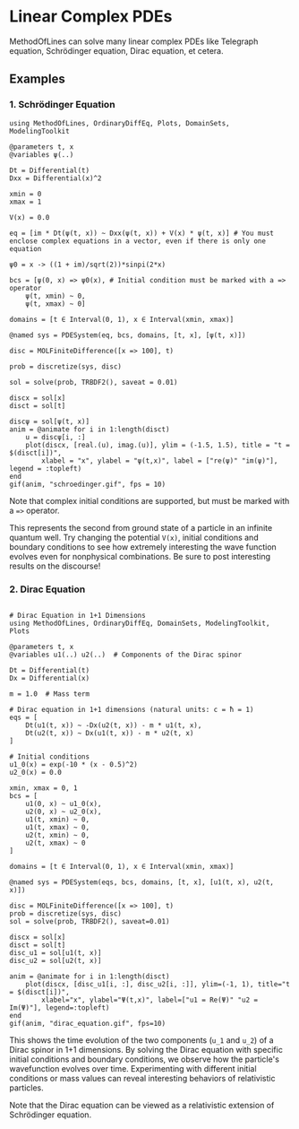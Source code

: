 # Linear Complex PDEs

MethodOfLines can solve many linear complex PDEs like Telegraph equation, Schrödinger equation, Dirac equation, et cetera.

## Examples

### 1. Schrödinger Equation
```@example schro
using MethodOfLines, OrdinaryDiffEq, Plots, DomainSets, ModelingToolkit

@parameters t, x
@variables ψ(..)

Dt = Differential(t)
Dxx = Differential(x)^2

xmin = 0
xmax = 1

V(x) = 0.0

eq = [im * Dt(ψ(t, x)) ~ Dxx(ψ(t, x)) + V(x) * ψ(t, x)] # You must enclose complex equations in a vector, even if there is only one equation

ψ0 = x -> ((1 + im)/sqrt(2))*sinpi(2*x)

bcs = [ψ(0, x) => ψ0(x), # Initial condition must be marked with a => operator
    ψ(t, xmin) ~ 0,
    ψ(t, xmax) ~ 0]

domains = [t ∈ Interval(0, 1), x ∈ Interval(xmin, xmax)]

@named sys = PDESystem(eq, bcs, domains, [t, x], [ψ(t, x)])

disc = MOLFiniteDifference([x => 100], t)

prob = discretize(sys, disc)

sol = solve(prob, TRBDF2(), saveat = 0.01)

discx = sol[x]
disct = sol[t]

discψ = sol[ψ(t, x)]
anim = @animate for i in 1:length(disct)
    u = discψ[i, :]
    plot(discx, [real.(u), imag.(u)], ylim = (-1.5, 1.5), title = "t = $(disct[i])",
        xlabel = "x", ylabel = "ψ(t,x)", label = ["re(ψ)" "im(ψ)"], legend = :topleft)
end
gif(anim, "schroedinger.gif", fps = 10)
```

Note that complex initial conditions are supported, but must be marked with a `=>` operator.

This represents the second from ground state of a particle in an infinite quantum well. Try changing the potential `V(x)`, initial conditions and boundary conditions to see how extremely interesting the wave function evolves even for nonphysical combinations. Be sure to post interesting results on the discourse!


### 2. Dirac Equation
```@example dirac

# Dirac Equation in 1+1 Dimensions
using MethodOfLines, OrdinaryDiffEq, DomainSets, ModelingToolkit, Plots

@parameters t, x
@variables u1(..) u2(..)  # Components of the Dirac spinor

Dt = Differential(t)
Dx = Differential(x)

m = 1.0  # Mass term

# Dirac equation in 1+1 dimensions (natural units: c = ħ = 1)
eqs = [
    Dt(u1(t, x)) ~ -Dx(u2(t, x)) - m * u1(t, x),
    Dt(u2(t, x)) ~ Dx(u1(t, x)) - m * u2(t, x)
]

# Initial conditions
u1_0(x) = exp(-10 * (x - 0.5)^2)
u2_0(x) = 0.0

xmin, xmax = 0, 1
bcs = [
    u1(0, x) ~ u1_0(x),
    u2(0, x) ~ u2_0(x),
    u1(t, xmin) ~ 0,
    u1(t, xmax) ~ 0,
    u2(t, xmin) ~ 0,
    u2(t, xmax) ~ 0
]

domains = [t ∈ Interval(0, 1), x ∈ Interval(xmin, xmax)]

@named sys = PDESystem(eqs, bcs, domains, [t, x], [u1(t, x), u2(t, x)])

disc = MOLFiniteDifference([x => 100], t)
prob = discretize(sys, disc)
sol = solve(prob, TRBDF2(), saveat=0.01)

discx = sol[x]
disct = sol[t]
disc_u1 = sol[u1(t, x)]
disc_u2 = sol[u2(t, x)]

anim = @animate for i in 1:length(disct)
    plot(discx, [disc_u1[i, :], disc_u2[i, :]], ylim=(-1, 1), title="t = $(disct[i])",
        xlabel="x", ylabel="Ψ(t,x)", label=["u1 = Re(Ψ)" "u2 = Im(Ψ)"], legend=:topleft)
end
gif(anim, "dirac_equation.gif", fps=10)
```
This shows the time evolution of the two components (`u_1` and `u_2`) of a Dirac spinor in 1+1 dimensions. By solving the Dirac equation with specific initial conditions and boundary conditions, we observe how the particle's wavefunction evolves over time. Experimenting with different initial conditions or mass values can reveal interesting behaviors of relativistic particles.

Note that the Dirac equation can be viewed as a relativistic extension of Schrödinger equation.
